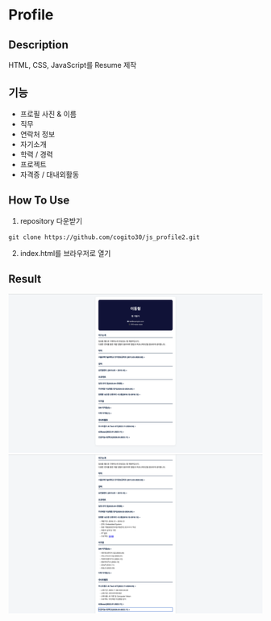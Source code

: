 # Profile

## Description
HTML, CSS, JavaScript를 Resume 제작

## 기능
- 프로필 사진 & 이름
- 직무
- 연락처 정보
- 자기소개
- 학력 / 경력
- 프로젝트
- 자격증 / 대내외활동

## How To Use
1) repository 다운받기
```
git clone https://github.com/cogito30/js_profile2.git
```
2) index.html를 브라우저로 열기

## Result
![Profile 결과물1](./result/result1.png)
![Profile 결과물2](./result/result2.png)
